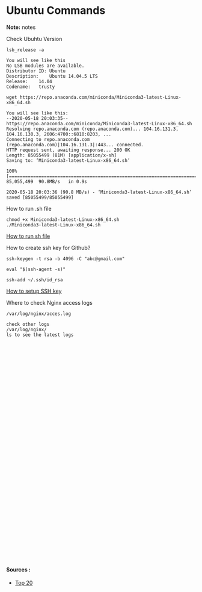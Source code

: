 # Ubuntu Commands

**Note:** notes



Check Ubuhtu Version
```
lsb_release -a

You will see like this
No LSB modules are available.
Distributor ID:	Ubuntu
Description:	Ubuntu 14.04.5 LTS
Release:	14.04
Codename:	trusty
```





```
wget https://repo.anaconda.com/miniconda/Miniconda3-latest-Linux-x86_64.sh

You will see like this:
--2020-05-18 20:03:35--  https://repo.anaconda.com/miniconda/Miniconda3-latest-Linux-x86_64.sh
Resolving repo.anaconda.com (repo.anaconda.com)... 104.16.131.3, 104.16.130.3, 2606:4700::6810:8203, ...
Connecting to repo.anaconda.com (repo.anaconda.com)|104.16.131.3|:443... connected.
HTTP request sent, awaiting response... 200 OK
Length: 85055499 (81M) [application/x-sh]
Saving to: ‘Miniconda3-latest-Linux-x86_64.sh’

100%[================================================================================================================================================================>] 85,055,499  90.8MB/s   in 0.9s

2020-05-18 20:03:36 (90.8 MB/s) - ‘Miniconda3-latest-Linux-x86_64.sh’ saved [85055499/85055499]
```





How to run .sh file
```
chmod +x Miniconda3-latest-Linux-x86_64.sh
./Miniconda3-latest-Linux-x86_64.sh
```
[How to run sh file](https://howtouselinux.net/how-to-run-sh-file-in-linux/)




How to create ssh key for Github?
```
ssh-keygen -t rsa -b 4096 -C "abc@gmail.com"

eval "$(ssh-agent -s)"

ssh-add ~/.ssh/id_rsa
```

[How to setup SSH key](https://help.github.com/en/github/authenticating-to-github/generating-a-new-ssh-key-and-adding-it-to-the-ssh-agent)




Where to check Nginx access logs
```
/var/log/nginx/acces.log

check other logs
/var/log/nginx/
ls to see the latest logs
```





```

```





```

```





```

```





```

```





```

```





```

```





```

```





```

```





```

```





```

```





```

```





```

```





```

```





```

```





```

```





```

```





```

```





```

```





```

```





```

```





```

```





```

```





```

```





```

```





```

```





```

```





```

```





```

```





```

```





```

```





```

```





```

```





```

```





```

```





```

```





```

```





```

```





```

```





```

```





```

```





```

```





```

```



#### Sources :

  * [Top 20]([file](https://techlog360.com/basic-ubuntu-commands-terminal-shortcuts-linux-beginner/))

